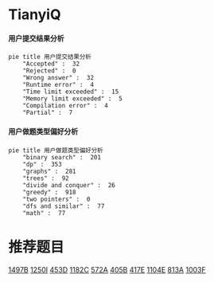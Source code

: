 # TianyiQ

<!-- tabs:start -->



#### **用户提交结果分析**

```mermaid
pie title 用户提交结果分析
    "Accepted" :  32
    "Rejected" :  0
    "Wrong answer" :  32
    "Runtime error" :  4
    "Time limit exceeded" :  15
    "Memory limit exceeded" :  5
    "Compilation error" :  4
    "Partial" :  7
```

#### **用户做题类型偏好分析**

```mermaid
pie title 用户做题类型偏好分析
    "binary search" :  201
    "dp" :  353
    "graphs" :  281
    "trees" :  92
    "divide and conquer" :  26
    "greedy" :  918
    "two pointers" :  0
    "dfs and similar" :  77
    "math" :  77
```



<!-- tabs:end -->
# 推荐题目
[1497B](https://codeforces.com/contest/1497/problem/B)
[1250I](https://codeforces.com/contest/1250/problem/I)
[453D](https://codeforces.com/contest/453/problem/D)
[1182C](https://codeforces.com/contest/1182/problem/C)
[572A](https://codeforces.com/contest/572/problem/A)
[405B](https://codeforces.com/contest/405/problem/B)
[417E](https://codeforces.com/contest/417/problem/E)
[1104E](https://codeforces.com/contest/1104/problem/E)
[813A](https://codeforces.com/contest/813/problem/A)
[1003F](https://codeforces.com/contest/1003/problem/F)
